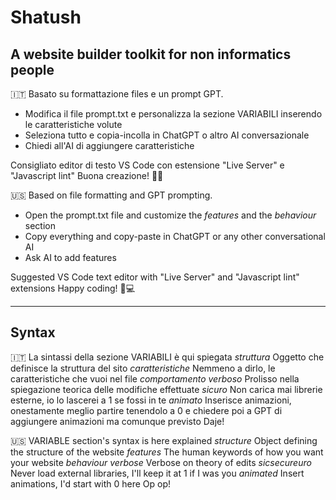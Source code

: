 # Shatush
## A website builder toolkit for non informatics people

🇮🇹
Basato su formattazione files e un prompt GPT.
- Modifica il file prompt.txt e personalizza la sezione VARIABILI inserendo le caratteristiche volute
- Seleziona tutto e copia-incolla in ChatGPT o altro AI conversazionale
- Chiedi all'AI di aggiungere caratteristiche

Consigliato editor di testo VS Code con estensione "Live Server" e "Javascript lint"
Buona creazione! 🔨✨


🇺🇸
Based on file formatting and GPT prompting.
- Open the prompt.txt file and customize the *features* and the *behaviour* section
- Copy everything and copy-paste in ChatGPT or any other conversational AI
- Ask AI to add features

Suggested VS Code text editor with "Live Server" and "Javascript lint" extensions
Happy coding! 🚀💻




_____

## Syntax

🇮🇹
La sintassi della sezione VARIABILI è qui spiegata
*struttura* 
Oggetto che definisce la struttura del sito
*caratteristiche* 
Nemmeno a dirlo, le caratteristiche che vuoi nel file
*comportamento* 
*verboso* 
Prolisso nella spiegazione teorica delle modifiche effettuate
*sicuro*
Non carica mai librerie esterne, io lo lascerei a 1 se fossi in te
*animato* 
Inserisce animazioni, onestamente meglio partire tenendolo a 0 e chiedere poi a GPT di aggiungere animazioni ma comunque previsto
Daje!


🇺🇸
VARIABLE section's syntax is here explained
*structure* Object defining the structure of the website
  *features* The human keywords of how you want your website
  *behaviour* 
    *verbose* Verbose on theory of edits
    *sicsecureuro* Never load external libraries, I'll keep it at 1 if I was you
    *animated* Insert animations, I'd start with 0 here
 Op op!
